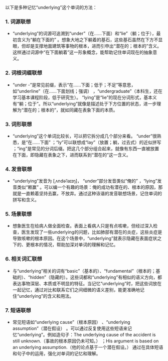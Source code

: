 以下是多种记忆“underlying”这个单词的方法：

### 1. 词源联想
 - “underlying”的词源可追溯到“under”（在……下面）和“lie”（躺；位于），最初含义为“躺在下面的” 。想象大地之下躺着的基石，这些基石虽然在下方不显眼，但却是支撑地面建筑等事物的根本，进而引申出“潜在的；根本的”含义。这样通过词源中“在下面躺着”这一形象概念，能帮助记住单词现在的抽象意义。

### 2. 词根词缀联想
 - “under -”是常见前缀，表示“在……下面；低于；不足”等意思，如“underline”（在……下面划线；强调） ，“undergraduate”（本科生，还在学习基本课程阶段，低于研究生）。 “lying”是“lie”的现在分词形式，基本义有“躺；位于”。所以“underlying”就像是描述处于下方位置的状态，进一步理解为“潜在的；根本的”，就如同藏在表象下面的本质。

### 3. 词形联想
 - “underlying”这个单词比较长，可以把它拆分成几个部分来看。 “under”很熟悉，是“在……下面” ；“ly”可以联想成“lay”（放置；躺，过去式）的近似拼写 ；“ing”是常见的分词后缀。把这几个部分组合起来，就像有东西一直被放置在下面，即隐藏在表象之下，进而联系到“潜在的”这一含义。

### 4. 发音联想
 - “underlying”发音为 [ˌʌndəˈlaɪɪŋ]， “under”部分发音类似“俺的” ，“lying”发音类似“赖赢” 。可以编一个有趣的场景：俺的成功有潜在的、根本的原因，那就是一直赖着坚持去赢，不放弃。通过这种诙谐的发音联想场景，记住单词的拼写和含义。

### 5. 场景联想
 - 想象医生在给病人做全面检查。表面上看病人只是有点咳嗽，但经过深入检查，医生发现了一些underlying的问题，比如肺部有潜在的炎症，这些炎症是导致咳嗽的根本原因。在这个场景中，“underlying”就表示隐藏在表面症状之下的、更根本的情况，帮助加深对单词的理解和记忆。

### 6. 相关词汇联想
 - 与“underlying”相关的词有“basic”（基本的）、“fundamental”（根本的；基础的）、“hidden”（隐藏的）。这些词都和“underlying”有相似的语义方向，都表达事物深层、本质或不明显的特征。当记忆“underlying”时，把这些词放在一起记忆，通过对比和联系它们之间细微的语义差别，能更准确地记住“underlying”的含义和用法。

### 7. 短语联想
 - 常见短语如“underlying cause”（根本原因） 、“underlying assumption”（潜在假设） 。可以通过反复使用这些短语来记忆“underlying”。例如造句子：The underlying cause of the accident is still unknown.（事故的根本原因仍未可知。） ；His argument is based on an underlying assumption.（他的论点基于一个潜在假设。） 通过在具体短语和句子中的运用，强化对单词的记忆和理解。 